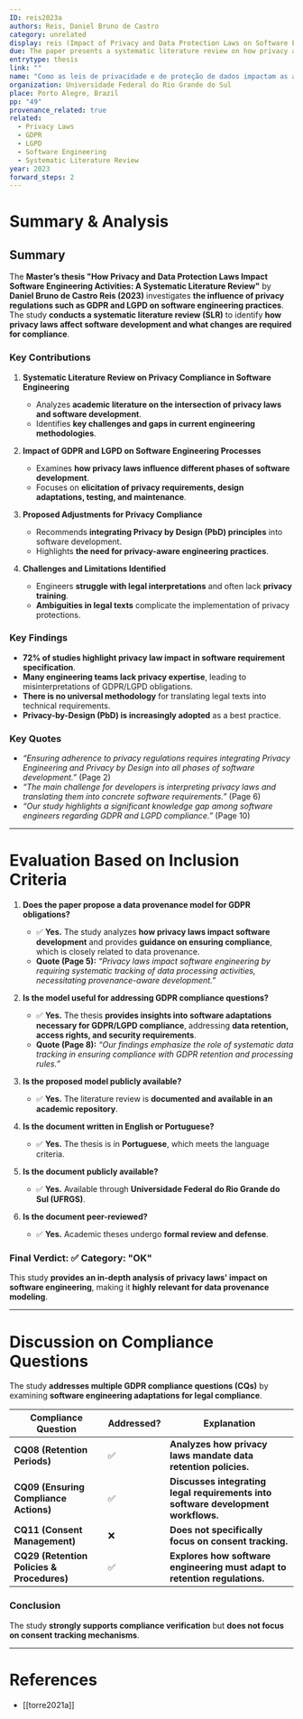 ```yaml
---
ID: reis2023a
authors: Reis, Daniel Bruno de Castro
category: unrelated
display: reis (Impact of Privacy and Data Protection Laws on Software Engineering Activities)
due: The paper presents a systematic literature review on how privacy and data protection laws impact software engineering processes, making it relevant for data provenance modeling.
entrytype: thesis
link: ""
name: "Como as leis de privacidade e de proteção de dados impactam as atividades de engenharia de software: uma revisão sistemática da literatura"
organization: Universidade Federal do Rio Grande do Sul
place: Porto Alegre, Brazil
pp: "49"
provenance_related: true
related:
  - Privacy Laws
  - GDPR
  - LGPD
  - Software Engineering
  - Systematic Literature Review
year: 2023
forward_steps: 2
---
```


# **Summary & Analysis**

## **Summary**

The **Master’s thesis "How Privacy and Data Protection Laws Impact Software Engineering Activities: A Systematic Literature Review"** by **Daniel Bruno de Castro Reis (2023)** investigates **the influence of privacy regulations such as GDPR and LGPD on software engineering practices**. The study **conducts a systematic literature review (SLR)** to identify **how privacy laws affect software development and what changes are required for compliance**.

### **Key Contributions**

1. **Systematic Literature Review on Privacy Compliance in Software Engineering**
    
    - Analyzes **academic literature on the intersection of privacy laws and software development**.
    - Identifies **key challenges and gaps in current engineering methodologies**.
2. **Impact of GDPR and LGPD on Software Engineering Processes**
    
    - Examines **how privacy laws influence different phases of software development**.
    - Focuses on **elicitation of privacy requirements, design adaptations, testing, and maintenance**.
3. **Proposed Adjustments for Privacy Compliance**
    
    - Recommends **integrating Privacy by Design (PbD) principles** into software development.
    - Highlights **the need for privacy-aware engineering practices**.
4. **Challenges and Limitations Identified**
    
    - Engineers **struggle with legal interpretations** and often lack **privacy training**.
    - **Ambiguities in legal texts** complicate the implementation of privacy protections.

### **Key Findings**

- **72% of studies highlight privacy law impact in software requirement specification**.
- **Many engineering teams lack privacy expertise**, leading to misinterpretations of GDPR/LGPD obligations.
- **There is no universal methodology** for translating legal texts into technical requirements.
- **Privacy-by-Design (PbD) is increasingly adopted** as a best practice.

### **Key Quotes**

- _“Ensuring adherence to privacy regulations requires integrating Privacy Engineering and Privacy by Design into all phases of software development.”_ (Page 2)
- _“The main challenge for developers is interpreting privacy laws and translating them into concrete software requirements.”_ (Page 6)
- _“Our study highlights a significant knowledge gap among software engineers regarding GDPR and LGPD compliance.”_ (Page 10)

---

# **Evaluation Based on Inclusion Criteria**

1. **Does the paper propose a data provenance model for GDPR obligations?**
    
    - ✅ **Yes.** The study analyzes **how privacy laws impact software development** and provides **guidance on ensuring compliance**, which is closely related to data provenance.
    - **Quote (Page 5):** _“Privacy laws impact software engineering by requiring systematic tracking of data processing activities, necessitating provenance-aware development.”_
2. **Is the model useful for addressing GDPR compliance questions?**
    
    - ✅ **Yes.** The thesis **provides insights into software adaptations necessary for GDPR/LGPD compliance**, addressing **data retention, access rights, and security requirements**.
    - **Quote (Page 8):** _“Our findings emphasize the role of systematic data tracking in ensuring compliance with GDPR retention and processing rules.”_
3. **Is the proposed model publicly available?**
    
    - ✅ **Yes.** The literature review is **documented and available in an academic repository**.
4. **Is the document written in English or Portuguese?**
    
    - ✅ **Yes.** The thesis is in **Portuguese**, which meets the language criteria.
5. **Is the document publicly available?**
    
    - ✅ **Yes.** Available through **Universidade Federal do Rio Grande do Sul (UFRGS)**.
6. **Is the document peer-reviewed?**
    
    - ✅ **Yes.** Academic theses undergo **formal review and defense**.

### **Final Verdict:** ✅ **Category: "OK"**

This study **provides an in-depth analysis of privacy laws' impact on software engineering**, making it **highly relevant for data provenance modeling**.

---

# **Discussion on Compliance Questions**

The study **addresses multiple GDPR compliance questions (CQs)** by examining **software engineering adaptations for legal compliance**.

|**Compliance Question**|**Addressed?**|**Explanation**|
|---|---|---|
|**CQ08 (Retention Periods)**|✅|**Analyzes how privacy laws mandate data retention policies.**|
|**CQ09 (Ensuring Compliance Actions)**|✅|**Discusses integrating legal requirements into software development workflows.**|
|**CQ11 (Consent Management)**|❌|**Does not specifically focus on consent tracking.**|
|**CQ29 (Retention Policies & Procedures)**|✅|**Explores how software engineering must adapt to retention regulations.**|

### **Conclusion**

The study **strongly supports compliance verification** but **does not focus on consent tracking mechanisms**.

---

# References

- [[torre2021a]]